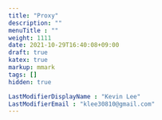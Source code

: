 ```yaml
---
title: "Proxy"
description: ""
menuTitle : ""
weight: 1111
date: 2021-10-29T16:40:08+09:00
draft: true
katex: true
markup: mmark
tags: []
hidden: true

LastModifierDisplayName : "Kevin Lee"
LastModifierEmail : "klee30810@gmail.com"
---
```


